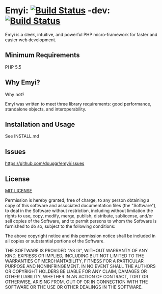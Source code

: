 # Emyi: [![Build Status](https://travis-ci.org/douggr/emyi.png?branch=master)](https://travis-ci.org/douggr/emyi) -dev: [![Build Status](https://travis-ci.org/douggr/emyi.png?branch=dev)](https://travis-ci.org/douggr/emyi)
Emyi is a sleek, intuitive, and powerful PHP micro-framework for faster and
easier web development.

## Minimum Requirements
PHP 5.5

## Why Emyi?
Why not?

Emyi was written to meet three library requirements: good performance, standalone objects, and interoperability.

## Installation and Usage
See INSTALL.md

## Issues
https://github.com/douggr/emyi/issues

## License
[MIT LICENSE](http://opensource.org/licenses/MIT)

Permission is hereby granted, free of charge, to any person obtaining
a copy of this software and associated documentation files (the
"Software"), to deal in the Software without restriction, including
without limitation the rights to use, copy, modify, merge, publish,
distribute, sublicense, and/or sell copies of the Software, and to
permit persons to whom the Software is furnished to do so, subject to
the following conditions:

The above copyright notice and this permission notice shall be
included in all copies or substantial portions of the Software.

THE SOFTWARE IS PROVIDED "AS IS", WITHOUT WARRANTY OF ANY KIND,
EXPRESS OR IMPLIED, INCLUDING BUT NOT LIMITED TO THE WARRANTIES OF
MERCHANTABILITY, FITNESS FOR A PARTICULAR PURPOSE AND
NONINFRINGEMENT. IN NO EVENT SHALL THE AUTHORS OR COPYRIGHT HOLDERS BE
LIABLE FOR ANY CLAIM, DAMAGES OR OTHER LIABILITY, WHETHER IN AN ACTION
OF CONTRACT, TORT OR OTHERWISE, ARISING FROM, OUT OF OR IN CONNECTION
WITH THE SOFTWARE OR THE USE OR OTHER DEALINGS IN THE SOFTWARE.
